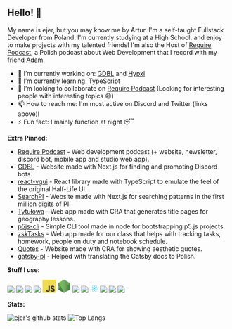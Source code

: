 ## Hello! 👋

My name is ejer, but you may know me by Artur. I'm a self-taught Fullstack Developer from Poland. I'm currently studying at a High School, and enjoy to make projects with my talented friends! I'm also the Host of [Require Podcast](https://require.podcast.gq), a Polish podcast about Web Development that I record with my friend [Adam](https://github.com/AdamSiekierski).

- 🔭 I’m currently working on: [GDBL](https://github.com/gdbl) and [Hypxl](https://github.com/datejer/hypxl)
- 🌱 I’m currently learning: TypeScript
- 👯 I’m looking to collaborate on [Require Podcast](https://require.podcast.gq) (Looking for interesting people with interesting topics 😄)
- 📫 How to reach me: I'm most active on Discord and Twitter (links above)!
- ⚡ Fun fact: I mainly function at night 😴

**Extra Pinned:**

- [Require Podcast](https://github.com/requirepodcast) - Web development podcast (+ website, newsletter, discord bot, mobile app and studio web app).
- [GDBL](https://github.com/gdbl) - Website made with Next.js for finding and promoting Discord bots.
- [react-vgui](https://vgui.gq/) - React library made with TypeScript to emulate the feel of the original Half-Life UI.
- [SearchPI](https://github.com/datejer/SearchPI) - Website made with Next.js for searching patterns in the first million digits of PI.
- [Tytułowa](https://github.com/zsk-poznan/tytulowa) - Web app made with CRA that generates title pages for geography lessons.
- [p5js-cli](https://github.com/datejer/p5js-cli) - Simple CLI tool made in node for bootstrapping p5.js projects.
- [zskTasks](https://zsktasks.gq) - Web app made for our class that helps with tracking tasks, homework, people on duty and notebook schedule.
- [Quotes](https://github.com/datejer/quotes) - Website made with CRA for showing aesthetic quotes.
- [gatsby-pl](https://github.com/gatsbyjs/gatsby-pl) - Helped with translating the Gatsby docs to Polish.

**Stuff I use:**

<code><img height="30" src="https://upload.wikimedia.org/wikipedia/commons/thumb/9/9a/Visual_Studio_Code_1.35_icon.svg/1200px-Visual_Studio_Code_1.35_icon.svg.png"></code>
<code><img height="20" src="https://seeklogo.com/images/W/webstorm-logo-691E749F21-seeklogo.com.png"></code>
<code><img height="20" src="https://upload.wikimedia.org/wikipedia/commons/thumb/6/61/HTML5_logo_and_wordmark.svg/600px-HTML5_logo_and_wordmark.svg.png"></code>
<code><img height="20" src="https://upload.wikimedia.org/wikipedia/commons/thumb/d/d5/CSS3_logo_and_wordmark.svg/726px-CSS3_logo_and_wordmark.svg.png"></code>
<code><img height="30" src="https://raw.githubusercontent.com/github/explore/80688e429a7d4ef2fca1e82350fe8e3517d3494d/topics/javascript/javascript.png"></code>
<code><img height="30" src="https://raw.githubusercontent.com/github/explore/80688e429a7d4ef2fca1e82350fe8e3517d3494d/topics/nodejs/nodejs.png"></code>
<code><img height="30" src="https://avatars.githubusercontent.com/u/26492485?s=200&v=4"></code>
<code><img height="20" src="https://avatars1.githubusercontent.com/u/5658226?s=200&v=4"></code>
<code><img height="20" src="https://raw.githubusercontent.com/github/explore/80688e429a7d4ef2fca1e82350fe8e3517d3494d/topics/react/react.png"></code>
<code><img height="20" src="https://codingthesmartway.com/wp-content/uploads/2019/02/gatsby-logo.png"></code>
<code><img height="30" src="https://cdn.worldvectorlogo.com/logos/next-js.svg"></code>
<code><img height="30" src="https://pbs.twimg.com/profile_images/1252531684353998848/6R0-p1Vf_400x400.jpg"></code>

**Stats:**

![ejer's github stats](https://github-readme-stats.vercel.app/api?username=datejer&show_icons=true&count_private=true) ![Top Langs](https://github-readme-stats.vercel.app/api/top-langs/?username=datejer&layout=compact)
